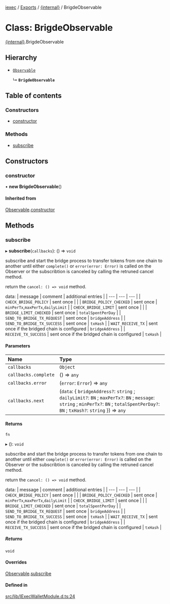 [iexec](../README.md) / [Exports](../modules.md) / [{internal}](../modules/internal_.md) / BrigdeObservable

# Class: BrigdeObservable

[{internal}](../modules/internal_.md).BrigdeObservable

## Hierarchy

- [`Observable`](internal_.Observable.md)

  ↳ **`BrigdeObservable`**

## Table of contents

### Constructors

- [constructor](internal_.BrigdeObservable.md#constructor)

### Methods

- [subscribe](internal_.BrigdeObservable.md#subscribe)

## Constructors

### constructor

• **new BrigdeObservable**()

#### Inherited from

[Observable](internal_.Observable.md).[constructor](internal_.Observable.md#constructor)

## Methods

### subscribe

▸ **subscribe**(`callbacks`): () => `void`

subscribe and start the bridge process to transfer tokens from one chain to another until either `complete()` or `error(error: Error)` is called on the Observer or the subscribtion is canceled by calling the retruned cancel method.

return the `cancel: () => void` method.

data:
| message | comment | additional entries |
| --- | --- | --- |
| `CHECK_BRIDGE_POLICY` | sent once | |
| `BRIDGE_POLICY_CHECKED` | sent once | `minPerTx`,`maxPerTx`,`dailyLimit` |
| `CHECK_BRIDGE_LIMIT` | sent once |  |
| `BRIDGE_LIMIT_CHECKED` | sent once | `totalSpentPerDay` |
| `SEND_TO_BRIDGE_TX_REQUEST` | sent once | `bridgeAddress` |
| `SEND_TO_BRIDGE_TX_SUCCESS` | sent once | `txHash` |
| `WAIT_RECEIVE_TX` | sent once if the bridged chain is configured | `bridgeAddress` |
| `RECEIVE_TX_SUCCESS` | sent once if the bridged chain is configured | `txHash` |

#### Parameters

| Name | Type |
| :------ | :------ |
| `callbacks` | `Object` |
| `callbacks.complete` | () => `any` |
| `callbacks.error` | (`error`: `Error`) => `any` |
| `callbacks.next` | (`data`: { `bridgeAddress?`: `string` ; `dailyLimit?`: `BN` ; `maxPerTx?`: `BN` ; `message`: `string` ; `minPerTx?`: `BN` ; `totalSpentPerDay?`: `BN` ; `txHash?`: `string`  }) => `any` |

#### Returns

`fn`

▸ (): `void`

subscribe and start the bridge process to transfer tokens from one chain to another until either `complete()` or `error(error: Error)` is called on the Observer or the subscribtion is canceled by calling the retruned cancel method.

return the `cancel: () => void` method.

data:
| message | comment | additional entries |
| --- | --- | --- |
| `CHECK_BRIDGE_POLICY` | sent once | |
| `BRIDGE_POLICY_CHECKED` | sent once | `minPerTx`,`maxPerTx`,`dailyLimit` |
| `CHECK_BRIDGE_LIMIT` | sent once |  |
| `BRIDGE_LIMIT_CHECKED` | sent once | `totalSpentPerDay` |
| `SEND_TO_BRIDGE_TX_REQUEST` | sent once | `bridgeAddress` |
| `SEND_TO_BRIDGE_TX_SUCCESS` | sent once | `txHash` |
| `WAIT_RECEIVE_TX` | sent once if the bridged chain is configured | `bridgeAddress` |
| `RECEIVE_TX_SUCCESS` | sent once if the bridged chain is configured | `txHash` |

##### Returns

`void`

#### Overrides

[Observable](internal_.Observable.md).[subscribe](internal_.Observable.md#subscribe)

#### Defined in

[src/lib/IExecWalletModule.d.ts:24](https://github.com/iExecBlockchainComputing/iexec-sdk/blob/500b144/src/lib/IExecWalletModule.d.ts#L24)
